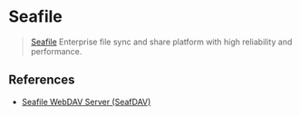 Seafile
====

> [Seafile](https://seafile.com/) Enterprise file sync and share platform with high reliability and performance.

## References

- [Seafile WebDAV Server (SeafDAV)](https://manual.seafile.com/extension/webdav/)